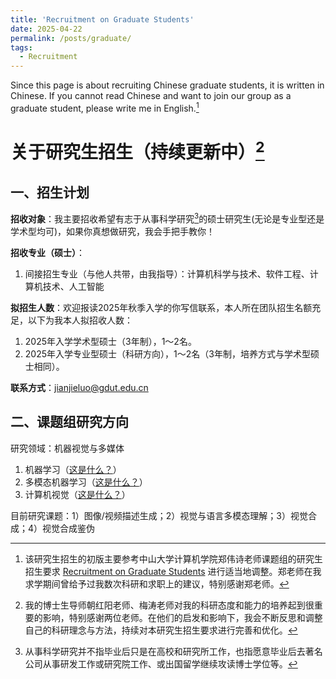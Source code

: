 ```yaml
---
title: 'Recruitment on Graduate Students'
date: 2025-04-22
permalink: /posts/graduate/
tags:
  - Recruitment
---
```


Since this page is about recruiting Chinese graduate students, it is written in Chinese. If you cannot read Chinese and want to join our group as a graduate student, please write me in English.[^1]

# 关于研究生招生（持续更新中）[^bignote]

## 一、招生计划

**招收对象**：我主要招收希望有志于从事科学研究[^2]的硕士研究生(无论是专业型还是学术型均可)，如果你真想做研究，我会手把手教你！

**招收专业（硕士）**：
1. 间接招生专业（与他人共带，由我指导）：计算机科学与技术、软件工程、计算机技术、人工智能

**拟招生人数**：欢迎报读2025年秋季入学的你写信联系，本人所在团队招生名额充足，以下为我本人拟招收人数：
1. 2025年入学学术型硕士（3年制），1～2名。
2. 2025年入学专业型硕士（科研方向），1～2名（3年制，培养方式与学术型硕士相同）。

**联系方式**：<a href="mailto:jianjieluo@gdut.edu.cn">jianjieluo@gdut.edu.cn</a>

## 二、课题组研究方向

研究领域：机器视觉与多媒体
1. 机器学习（[这是什么？](https://baike.baidu.com/item/%E6%9C%BA%E5%99%A8%E5%AD%A6%E4%B9%A0/217599)）
2. 多模态机器学习（[这是什么？](https://zhuanlan.zhihu.com/p/53511144)）
3. 计算机视觉（[这是什么？](https://baike.baidu.com/item/%E8%AE%A1%E7%AE%97%E6%9C%BA%E8%A7%86%E8%A7%89/2803351)）

目前研究课题：1）图像/视频描述生成；2）视觉与语言多模态理解；3）视觉合成；4）视觉合成鉴伪





[^1]: 该研究生招生的初版主要参考中山大学计算机学院郑伟诗老师课题组的研究生招生要求 [Recruitment on Graduate Students](https://isee-ai.cn/~zhwshi/recruitment.html) 进行适当地调整。郑老师在我求学期间曾给予过我数次科研和求职上的建议，特别感谢郑老师。

[^2]: 从事科学研究并不指毕业后只是在高校和研究所工作，也指愿意毕业后去著名公司从事研发工作或研究院工作、或出国留学继续攻读博士学位等。

[^bignote]: 我的博士生导师朝红阳老师、梅涛老师对我的科研态度和能力的培养起到很重要的影响，特别感谢两位老师。在他们的启发和影响下，我会不断反思和调整自己的科研理念与方法，持续对本研究生招生要求进行完善和优化。
